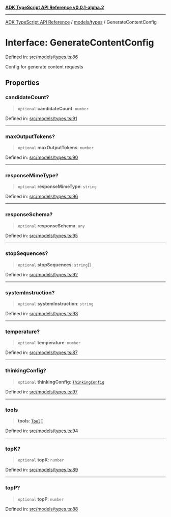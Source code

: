 [**ADK TypeScript API Reference v0.0.1-alpha.2**](../../../README.md)

***

[ADK TypeScript API Reference](../../../modules.md) / [models/types](../README.md) / GenerateContentConfig

# Interface: GenerateContentConfig

Defined in: [src/models/types.ts:86](https://github.com/njraladdin/adk-typescript/blob/main/src/models/types.ts#L86)

Config for generate content requests

## Properties

### candidateCount?

> `optional` **candidateCount**: `number`

Defined in: [src/models/types.ts:91](https://github.com/njraladdin/adk-typescript/blob/main/src/models/types.ts#L91)

***

### maxOutputTokens?

> `optional` **maxOutputTokens**: `number`

Defined in: [src/models/types.ts:90](https://github.com/njraladdin/adk-typescript/blob/main/src/models/types.ts#L90)

***

### responseMimeType?

> `optional` **responseMimeType**: `string`

Defined in: [src/models/types.ts:96](https://github.com/njraladdin/adk-typescript/blob/main/src/models/types.ts#L96)

***

### responseSchema?

> `optional` **responseSchema**: `any`

Defined in: [src/models/types.ts:95](https://github.com/njraladdin/adk-typescript/blob/main/src/models/types.ts#L95)

***

### stopSequences?

> `optional` **stopSequences**: `string`[]

Defined in: [src/models/types.ts:92](https://github.com/njraladdin/adk-typescript/blob/main/src/models/types.ts#L92)

***

### systemInstruction?

> `optional` **systemInstruction**: `string`

Defined in: [src/models/types.ts:93](https://github.com/njraladdin/adk-typescript/blob/main/src/models/types.ts#L93)

***

### temperature?

> `optional` **temperature**: `number`

Defined in: [src/models/types.ts:87](https://github.com/njraladdin/adk-typescript/blob/main/src/models/types.ts#L87)

***

### thinkingConfig?

> `optional` **thinkingConfig**: [`ThinkingConfig`](ThinkingConfig.md)

Defined in: [src/models/types.ts:97](https://github.com/njraladdin/adk-typescript/blob/main/src/models/types.ts#L97)

***

### tools

> **tools**: [`Tool`](Tool.md)[]

Defined in: [src/models/types.ts:94](https://github.com/njraladdin/adk-typescript/blob/main/src/models/types.ts#L94)

***

### topK?

> `optional` **topK**: `number`

Defined in: [src/models/types.ts:89](https://github.com/njraladdin/adk-typescript/blob/main/src/models/types.ts#L89)

***

### topP?

> `optional` **topP**: `number`

Defined in: [src/models/types.ts:88](https://github.com/njraladdin/adk-typescript/blob/main/src/models/types.ts#L88)
